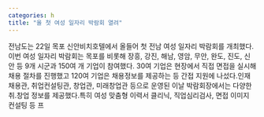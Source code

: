 ```yaml
---
categories: h
title: "올 첫 여성 일자리 박람회 열려"
---
```

전남도는 22일 목포 신안비치호텔에서 올들어 첫 전남 여성 일자리 박람회를 개최했다.이번 여성 일자리 박람회는 목포를 비롯해 장흥, 강진, 해남, 영암, 무안, 완도, 진도, 신안 등 9개 시군과 150여 개 기업이 참여했다. 30여 기업은 현장에서 직접 면접을 실시해 채용 절차를 진행했고 120여 기업은 채용정보를 제공하는 등 간접 지원에 나섰다.인재채용관, 취업컨설팅관, 창업관, 미래창업관 등으로 운영된 이날 박람회장에서는 다양한 취․창업 정보를 제공했다.특히 여성 맞춤형 이력서 클리닉, 직업심리검사, 면접 이미지 컨설팅 등 프